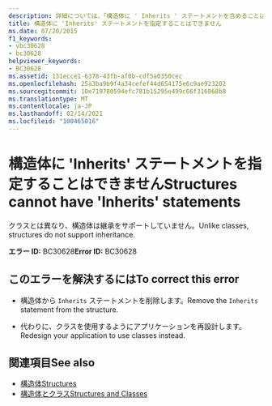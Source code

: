 ```yaml
---
description: 詳細については、「構造体に ' Inherits ' ステートメントを含めることはできません
title: 構造体に 'Inherits' ステートメントを指定することはできません
ms.date: 07/20/2015
f1_keywords:
- vbc30628
- bc30628
helpviewer_keywords:
- BC30628
ms.assetid: 131ecce1-6378-43fb-af0b-cdf5a0350cec
ms.openlocfilehash: 25a3ba9b9f4a34cefef44d654175e6c9ae923202
ms.sourcegitcommit: 10e719780594efc781b15295e499c66f316068b8
ms.translationtype: MT
ms.contentlocale: ja-JP
ms.lasthandoff: 02/14/2021
ms.locfileid: "100465016"
---
```

# <a name="structures-cannot-have-inherits-statements"></a><span data-ttu-id="c61dd-103">構造体に 'Inherits' ステートメントを指定することはできません</span><span class="sxs-lookup"><span data-stu-id="c61dd-103">Structures cannot have 'Inherits' statements</span></span>

<span data-ttu-id="c61dd-104">クラスとは異なり、構造体は継承をサポートしていません。</span><span class="sxs-lookup"><span data-stu-id="c61dd-104">Unlike classes, structures do not support inheritance.</span></span>  
  
 <span data-ttu-id="c61dd-105">**エラー ID:** BC30628</span><span class="sxs-lookup"><span data-stu-id="c61dd-105">**Error ID:** BC30628</span></span>  
  
## <a name="to-correct-this-error"></a><span data-ttu-id="c61dd-106">このエラーを解決するには</span><span class="sxs-lookup"><span data-stu-id="c61dd-106">To correct this error</span></span>  
  
- <span data-ttu-id="c61dd-107">構造体から `Inherits` ステートメントを削除します。</span><span class="sxs-lookup"><span data-stu-id="c61dd-107">Remove the `Inherits` statement from the structure.</span></span>  
  
- <span data-ttu-id="c61dd-108">代わりに、クラスを使用するようにアプリケーションを再設計します。</span><span class="sxs-lookup"><span data-stu-id="c61dd-108">Redesign your application to use classes instead.</span></span>  
  
## <a name="see-also"></a><span data-ttu-id="c61dd-109">関連項目</span><span class="sxs-lookup"><span data-stu-id="c61dd-109">See also</span></span>

- [<span data-ttu-id="c61dd-110">構造体</span><span class="sxs-lookup"><span data-stu-id="c61dd-110">Structures</span></span>](../programming-guide/language-features/data-types/structures.md)
- [<span data-ttu-id="c61dd-111">構造体とクラス</span><span class="sxs-lookup"><span data-stu-id="c61dd-111">Structures and Classes</span></span>](../programming-guide/language-features/data-types/structures-and-classes.md)
